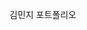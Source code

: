 김민지 포트폴리오
<style>
    hr {
        border: none;
        background-color: black;
        height: 1px;
    }
</style>




